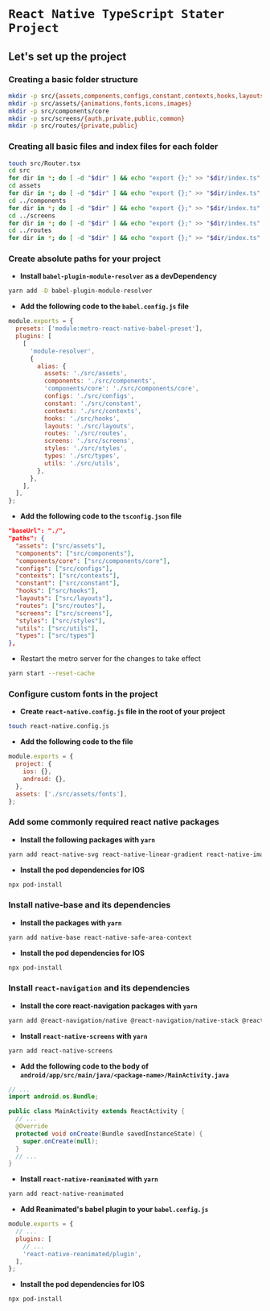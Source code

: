 # `React Native TypeScript Stater Project`

## Let's set up the project

### Creating a basic folder structure

```sh
mkdir -p src/{assets,components,configs,constant,contexts,hooks,layouts,routes,screens,styles,types,utils}
mkdir -p src/assets/{animations,fonts,icons,images}
mkdir -p src/components/core
mkdir -p src/screens/{auth,private,public,common}
mkdir -p src/routes/{private,public}
```

### Creating all basic files and index files for each folder

```sh
touch src/Router.tsx
cd src
for dir in *; do [ -d "$dir" ] && echo "export {};" >> "$dir/index.ts" ; done
cd assets
for dir in *; do [ -d "$dir" ] && echo "export {};" >> "$dir/index.ts" ; done
cd ../components
for dir in *; do [ -d "$dir" ] && echo "export {};" >> "$dir/index.ts" ; done
cd ../screens
for dir in *; do [ -d "$dir" ] && echo "export {};" >> "$dir/index.ts" ; done
cd ../routes
for dir in *; do [ -d "$dir" ] && echo "export {};" >> "$dir/index.ts" ; done
```

### Create absolute paths for your project

- **Install `babel-plugin-module-resolver` as a devDependency**

```sh
yarn add -D babel-plugin-module-resolver
```

- **Add the following code to the `babel.config.js` file**

```js
module.exports = {
  presets: ['module:metro-react-native-babel-preset'],
  plugins: [
    [
      'module-resolver',
      {
        alias: {
          assets: './src/assets',
          components: './src/components',
          'components/core': './src/components/core',
          configs: './src/configs',
          constant: './src/constant',
          contexts: './src/contexts',
          hooks: './src/hooks',
          layouts: './src/layouts',
          routes: './src/routes',
          screens: './src/screens',
          styles: './src/styles',
          types: './src/types',
          utils: './src/utils',
        },
      },
    ],
  ],
};
```

- **Add the following code to the `tsconfig.json` file**

```json
"baseUrl": "./",
"paths": {
  "assets": ["src/assets"],
  "components": ["src/components"],
  "components/core": ["src/components/core"],
  "configs": ["src/configs"],
  "contexts": ["src/contexts"],
  "constant": ["src/constant"],
  "hooks": ["src/hooks"],
  "layouts": ["src/layouts"],
  "routes": ["src/routes"],
  "screens": ["src/screens"],
  "styles": ["src/styles"],
  "utils": ["src/utils"],
  "types": ["src/types"]
},
```

- Restart the metro server for the changes to take effect

```sh
yarn start --reset-cache
```

### Configure custom fonts in the project

- **Create `react-native.config.js` file in the root of your project**

```sh
touch react-native.config.js
```

- **Add the following code to the file**

```js
module.exports = {
  project: {
    ios: {},
    android: {},
  },
  assets: ['./src/assets/fonts'],
};
```

### Add some commonly required react native packages

- **Install the following packages with `yarn`**

```sh
yarn add react-native-svg react-native-linear-gradient react-native-image-crop-picker react-native-sms-retriever lottie-ios lottie-react-native @react-native-async-storage/async-storage @react-native-community/netinfo @react-native-community/clipboard
```

- **Install the pod dependencies for IOS**

```sh
npx pod-install
```

### Install native-base and its dependencies

- **Install the packages with `yarn`**

```sh
yarn add native-base react-native-safe-area-context
```

- **Install the pod dependencies for IOS**

```sh
npx pod-install
```

### Install `react-navigation` and its dependencies

- **Install the core react-navigation packages with `yarn`**

```sh
yarn add @react-navigation/native @react-navigation/native-stack @react-navigation/bottom-tabs @react-navigation/drawer
```

- **Install `react-native-screens` with `yarn`**

```sh
yarn add react-native-screens
```

- **Add the following code to the body of `android/app/src/main/java/<package-name>/MainActivity.java`**

```java
// ...
import android.os.Bundle;

public class MainActivity extends ReactActivity {
  // ...
  @Override
  protected void onCreate(Bundle savedInstanceState) {
    super.onCreate(null);
  }
  // ...
}
```

- **Install `react-native-reanimated` with `yarn`**

```sh
yarn add react-native-reanimated
```

- **Add Reanimated's babel plugin to your `babel.config.js`**

```js
module.exports = {
  // ...
  plugins: [
    // ...
    'react-native-reanimated/plugin',
  ],
};
```

- **Install the pod dependencies for IOS**

```sh
npx pod-install
```
